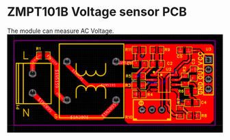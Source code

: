 # ZMPT101B Voltage sensor PCB
The module can measure AC Voltage.
![alt text](https://github.com/engrzamanimran/PCBs/blob/main/EasyEDA/ZMPT101B%20Voltage%20sensor/PCB%20view.png)
